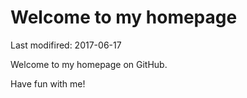 # Welcome to my homepage
Last modifired: 2017-06-17

Welcome to my homepage on GitHub.

Have fun with me!

